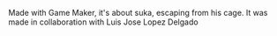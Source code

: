 
Made with Game Maker, it's about suka, escaping from his cage. 
It was made in collaboration with Luis Jose Lopez Delgado

